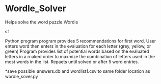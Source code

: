 # Wordle_Solver
Helps solve the word puzzle Wordle
<p>sf</p>

Python program program provides 5 recommendations for first word.
User enters word then enters in the evaluation for each letter (grey, yellow, or green)
Program provides list of potential words based on the evaluated letters in a rnaked order to maxmize the combination of letters used in the most words in the list.
Repaets until solved or after 5 word entries.
<p>*save possible_answers.db and wordlist1.csv to same folder location as wordle_sover.py</p>
